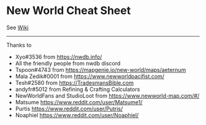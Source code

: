 # New World Cheat Sheet

See [Wiki](https://github.com/SweetSweetGwendoline/NewWorld/wiki)

***

Thanks to

- Xyo#3536 from https://nwdb.info/
- All the friendly people from nwdb discord
- Tspoon#4743 from https://mapgenie.io/new-world/maps/aeternum
- Mala Zedik#0001 from https://www.newworldpacifist.com/
- Tesh#2580 from https://TradesmansBible.com
- andyfr#5012 from Refining & Crafting Calculators
- NewWorldFans and StudioLoot from https://www.newworld-map.com/#/
- Matsume https://www.reddit.com/user/Matsume1/
- Purtis https://www.reddit.com/user/Putris/
- Noaphiel https://www.reddit.com/user/Noaphiel/
